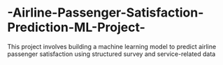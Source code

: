 # -Airline-Passenger-Satisfaction-Prediction-ML-Project-
This project involves building a machine learning model to predict airline passenger satisfaction using structured survey and service-related data
